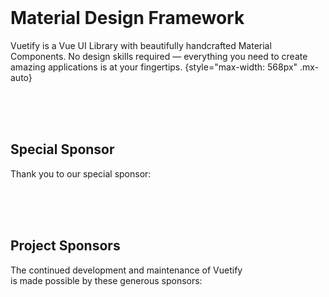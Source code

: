 <home-vuetify-logo />

<br>

# Material Design Framework

Vuetify is a Vue UI Library with beautifully handcrafted Material Components. No design skills required — everything you need to create amazing applications is at your fingertips. {style="max-width: 568px" .mx-auto}

<br>

<home-action-btns />

<br>
<br>

## Special Sponsor

Thank you to our special sponsor:

<sponsor height="70" slug="teamwork" />

<br>
<br>
<br>

## Project Sponsors

The continued development and maintenance of Vuetify
<br>
is made possible by these generous sponsors:

<br>

<home-sponsors />
